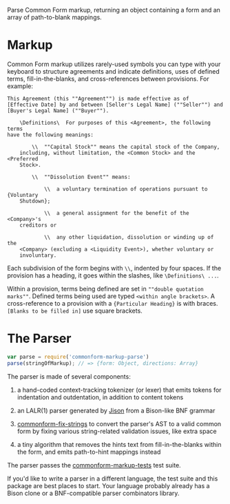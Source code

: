 Parse Common Form markup, returning an object containing a form and
an array of path-to-blank mappings.

# Markup

Common Form markup utilizes rarely-used symbols you can type with your keyboard to structure agreements and indicate definitions, uses of defined terms, fill-in-the-blanks, and cross-references between provisions. For example:

```commonform
This Agreement (this ""Agreement"") is made effective as of
[Effective Date] by and between [Seller's Legal Name] (""Seller"") and
[Buyer's Legal Name] (""Buyer"").

    \Definitions\  For purposes of this <Agreement>, the following terms
have the following meanings:

        \\  ""Capital Stock"" means the capital stock of the Company,
    including, without limitation, the <Common Stock> and the <Preferred
    Stock>.

        \\  ""Dissolution Event"" means:

            \\  a voluntary termination of operations pursuant to {Voluntary
    Shutdown};

            \\  a general assignment for the benefit of the <Company>'s
    creditors or

            \\  any other liquidation, dissolution or winding up of the
    <Company> (excluding a <Liquidity Event>), whether voluntary or
    involuntary.
```

Each subdivision of the form begins with `\\`, indented by four spaces. If the provision has a heading, it goes within the slashes, like `\Definitions\ ...`.

Within a provision, terms being defined are set in `""double quotation marks""`.  Defined terms being used are typed `<within angle brackets>`. A cross-reference to a provision with a `{Particular Heading}` is with braces.  `[Blanks to be filled in]` use square brackets.

# The Parser

```javascript
var parse = require('commonform-markup-parse')
parse(stringOfMarkup); // => {form: Object, directions: Array}
```

The parser is made of several components:

1. a hand-coded context-tracking tokenizer (or lexer) that emits
   tokens for indentation and outdentation, in addition to content tokens

2. an LALR(1) parser generated by [Jison] from a Bison-like BNF grammar

3. [commonform-fix-strings] to convert the parser's AST to a valid
   common form by fixing various string-related validation issues,
   like extra space

4. a tiny algorithm that removes the hints text from fill-in-the-blanks
   within the form, and emits path-to-hint mappings instead

The parser passes the [commonform-markup-tests] test suite.

If you'd like to write a parser in a different language, the test
suite and this package are best places to start.  Your language
probably already has a Bison clone or a BNF-compatible parser
combinators library.

[Jison]: https://npmjs.com/packages/jison

[commonform-fix-strings]: https://npmjs.com/commonform-fix-strings

[commonform-markup-tests]: https://npmjs.com/packages/commonform-markup-tests
